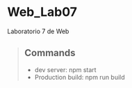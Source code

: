 # Web_Lab07
Laboratorio 7 de Web 

> ## Commands
>
> - dev server: npm start
> - Production build: npm run build
